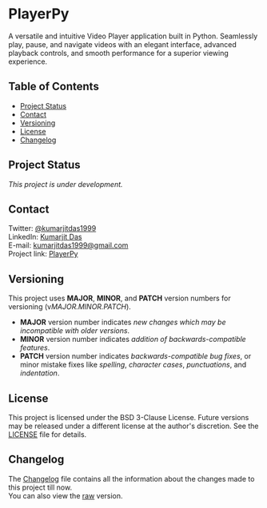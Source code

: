 # PlayerPy

A versatile and intuitive Video Player application built in Python. Seamlessly play, pause, and navigate videos with an elegant interface, advanced playback controls, and smooth performance for a superior viewing experience.


## Table of Contents

- [Project Status](#project-status)
- [Contact](#contact)
- [Versioning](#versioning)
- [License](#license)
- [Changelog](#changelog)


## Project Status

*This project is under development.*


## Contact

Twitter: [@kumarjitdas1999](https://twitter.com/kumarjitdas1999)\
LinkedIn: [Kumarjit Das](https://www.linkedin.com/in/kumarjit-das)\
E-mail: [kumarjitdas1999@gmail.com](mailto:kumarjitdas1999+github@gmail.com)\
Project link: [PlayerPy](https://github.com/KumarjitDas/PlayerPy)


## Versioning

This project uses **MAJOR**, **MINOR**, and **PATCH** version numbers for
versioning (v*MAJOR.MINOR.PATCH*).

- **MAJOR** version number indicates *new changes which may be incompatible with older versions*.
- **MINOR** version number indicates *addition of backwards-compatible features*.
- **PATCH** version number indicates *backwards-compatible bug fixes*, or minor mistake fixes like *spelling*, *character cases*, *punctuations*, and *indentation*.


## License

This project is licensed under the BSD 3-Clause License. Future versions may be released under a different license at the author's discretion. See the [LICENSE](./LICENSE.txt) file for details.


## Changelog

The [Changelog](CHANGELOG.md) file contains all the information about the changes made to this project till now.\
You can also view the [raw](https://raw.githubusercontent.com/KumarjitDas/PlayerPy/main/CHANGELOG.md) version.
